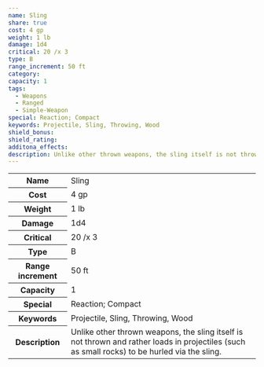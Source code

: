 ```yaml
---
name: Sling
share: true
cost: 4 gp
weight: 1 lb
damage: 1d4
critical: 20 /x 3
type: B
range_increment: 50 ft
category: 
capacity: 1
tags:
  - Weapons
  - Ranged
  - Simple-Weapon
special: Reaction; Compact
keywords: Projectile, Sling, Throwing, Wood
shield_bonus: 
shield_rating: 
additona_effects: 
description: Unlike other thrown weapons, the sling itself is not thrown and rather loads in projectiles (such as small rocks) to be hurled via the sling.
---
```


<p><span style="overflow-x: auto;"><table><tbody><tr><th>Name</th><td>Sling</td></tr><tr><th>Cost</th><td>4 gp</td></tr><tr><th>Weight</th><td>1 lb</td></tr><tr><th>Damage</th><td>1d4</td></tr><tr><th>Critical</th><td>20 /x 3</td></tr><tr><th>Type</th><td>B</td></tr><tr><th>Range increment</th><td>50 ft</td></tr><tr><th>Capacity</th><td>1</td></tr><tr><th>Special</th><td>Reaction; Compact</td></tr><tr><th>Keywords</th><td>Projectile, Sling, Throwing, Wood</td></tr><tr><th>Description</th><td>Unlike other thrown weapons, the sling itself is not thrown and rather loads in projectiles (such as small rocks) to be hurled via the sling.</td></tr></tbody></table></span></p>